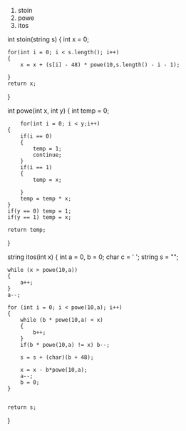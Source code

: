 1. stoin
2. powe
3. itos

int stoin(string s)
{
    int x = 0;

    for(int i = 0; i < s.length(); i++)
    {
        x = x + (s[i] - 48) * powe(10,s.length() - i - 1);
        
    }
    return x;
}

int powe(int x, int y)
{
    int temp = 0;
    
        for(int i = 0; i < y;i++)
    {
        if(i == 0)
        {
        	temp = 1;
        	continue;
        }
        if(i == 1)
        {
        	temp = x;
            
        }
        temp = temp * x;
    }
    if(y == 0) temp = 1;
    if(y == 1) temp = x;
    
    return temp;
}

string itos(int x)
{
    int a = 0, b = 0;
    char c = ' ';
    string s = "";
	
	
    while (x > powe(10,a))
    {
        a++;
    }
	a--;
	
    for (int i = 0; i < powe(10,a); i++)
    {
        while (b * powe(10,a) < x)
        {
            b++;
        }
        if(b * powe(10,a) != x) b--;
        
        s = s + (char)(b + 48);
        
        x = x - b*powe(10,a);
        a--;
        b = 0;
    }
    

    return s;
}
